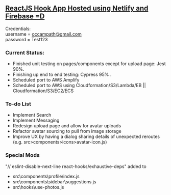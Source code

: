 ## [ReactJS Hook App Hosted using Netlify and Firebase =D](https://optimistic-einstein-fb8629.netlify.app)
Credentials:
<br>
username = occampath@gmail.com 
<br>
password = Test123

### Current Status: 
* Finished unit testing on pages/components except for upload page: Jest 90%. 
* Finishing up end to end testing: Cypress 95% . 
* Scheduled port to AWS Amplify
* Scheduled port to AWS using Cloudformation/S3/Lambda/EB || Cloudformation/S3/EC2/ECS

### To-do List 
* Implement Search
* Implement Messaging
* Redesign upload page and allow for avatar uploads
* Refactor avatar sourcing to pull from image storage
* Improve UX by having a dialog sharing details of unexpected reroutes (e.g. src>components>icons>avatar-icon.js)

### Special Mods
"// eslint-disable-next-line react-hooks/exhaustive-deps" added to
* src\components\profile\index.js
* src\components\sidebar\suggestions.js
* src\hooks\use-photos.js


